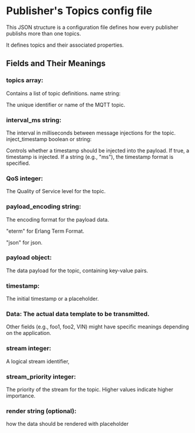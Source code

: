 # Publisher's Topics config file

This JSON structure is a configuration file defines how every publisher publishs more than one topics.

It defines topics and their associated properties.

## Fields and Their Meanings

### topics array:

Contains a list of topic definitions.
name string:

The unique identifier or name of the MQTT topic.

### interval_ms string:

The interval in milliseconds between message injections for the topic.
inject_timestamp boolean or string:

Controls whether a timestamp should be injected into the payload.
If true, a timestamp is injected.
If a string (e.g., "ms"), the timestamp format is specified.

### QoS integer:

The Quality of Service level for the topic.

### payload_encoding string:

The encoding format for the payload data.

"eterm" for Erlang Term Format.

"json" for json.

### payload object:

The data payload for the topic, containing key-value pairs.

### timestamp:

The initial timestamp or a placeholder.
    
### Data: The actual data template to be transmitted.
Other fields (e.g., foo1, foo2, VIN) might have specific meanings depending on the application.

### stream integer:

A logical stream identifier,

### stream_priority integer:

The priority of the stream for the topic. Higher values indicate higher importance.

### render string (optional):

how the data should be rendered with placeholder

